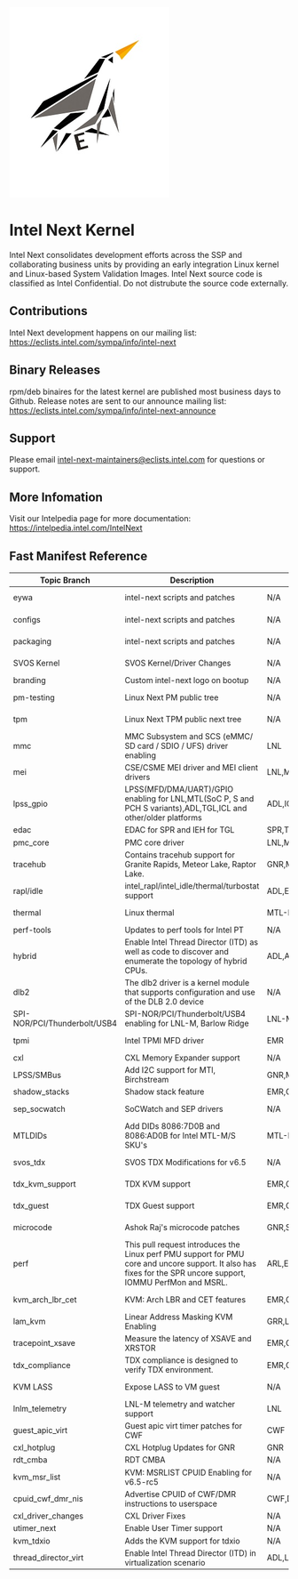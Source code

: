 ![Intel Next Logo](eywa/images/intel-next-logo-scaled.jpg)
# Intel Next Kernel
Intel Next consolidates development efforts across the SSP and collaborating business units by providing an early integration Linux kernel and Linux-based System Validation Images. Intel Next source code is classified as Intel Confidential. Do not distrubute the source code externally.
## Contributions
Intel Next development happens on our mailing list: https://eclists.intel.com/sympa/info/intel-next
## Binary Releases
rpm/deb binaires for the latest kernel are published most business days to Github. Release notes are sent to our announce mailing list: https://eclists.intel.com/sympa/info/intel-next-announce
## Support
Please email intel-next-maintainers@eclists.intel.com for questions or support.
## More Infomation
Visit our Intelpedia page for more documentation: https://intelpedia.intel.com/IntelNext

## Fast Manifest Reference

| Topic Branch                 | Description                                                                                                                                                    | Targeted platforms              | Contributor                | Email                                      | Repo URL                                                                                                      | Branch                                 | Reference                                |
|------------------------------|----------------------------------------------------------------------------------------------------------------------------------------------------------------|---------------------------------|----------------------------|--------------------------------------------|---------------------------------------------------------------------------------------------------------------|----------------------------------------|------------------------------------------|
| eywa                         | intel-next scripts and patches                                                                                                                                 | N/A                             | Intel Next Maintainers     | intel-next-maintainers@eclists.intel.com   | https://github.com/intel-innersource/os.linux.intelnext.kernel.git                                            | eywa                                   | 933812634e1f4bd1fb22f3662f2c49e690208cc0 |
| configs                      | intel-next scripts and patches                                                                                                                                 | N/A                             | Intel Next Maintainers     | intel-next-maintainers@eclists.intel.com   | https://github.com/intel-innersource/os.linux.intelnext.kernel.git                                            | configs                                | 53c46dae47dca0f22d668cdec1174792748185b2 |
| packaging                    | intel-next scripts and patches                                                                                                                                 | N/A                             | Intel Next Maintainers     | intel-next-maintainers@eclists.intel.com   | https://github.com/intel-innersource/os.linux.intelnext.kernel.git                                            | packaging                              | a5b375a2a61c0172782a45d5502247eb71315298 |
| SVOS Kernel                  | SVOS Kernel/Driver Changes                                                                                                                                     | N/A                             | Adam Preble                | adam.c.preble@intel.com                    | https://github.com/intel-innersource/os.linux.validation.svos-next.svos-next                                  | svos-next-pull-6.5                     | 07a066527a16f8f4093381b813730edf45b289a9 |
| branding                     | Custom intel-next logo on bootup                                                                                                                               | N/A                             | Kyle Pelton                | kyle.d.pelton@intel.com                    | https://github.com/intel-sandbox/otc_power_kernel                                                             | intel_next_branding                    | 2c8737a3e419ce4e8d2fc81547e0ed8c75991af9 |
| pm-testing                   | Linux Next PM public tree                                                                                                                                      | N/A                             | Rafael Wysocki             | rafael.j.wysocki@intel.com                 | https://git.kernel.org/pub/scm/linux/kernel/git/rafael/linux-pm.git                                           | testing                                | 07b618ec9d7a09b421b8233f594632e379de0308 |
| tpm                          | Linux Next TPM public next tree                                                                                                                                | N/A                             | Jarkko Sakkinen            | jarkko.sakkinen@intel.com                  | https://git.kernel.org/pub/scm/linux/kernel/git/jarkko/linux-tpmdd.git                                        | next                                   | cceb64e335ae90a09922bd7207f64ff4d1762d80 |
| mmc                          | MMC Subsystem and SCS (eMMC/ SD card / SDIO / UFS) driver enabling                                                                                             | LNL                             | Adrian Hunter              | adrian.hunter@intel.com                    | https://github.com/intel-sandbox/ahunter6.next.git                                                            | scs-v6.4                               | e4159f9afd528f5ec895d299dbd04baf26535bfa |
| mei                          | CSE/CSME MEI driver and MEI client drivers                                                                                                                     | LNL,MTL,PNL                     | Alexander Usyskin          | alexander.usyskin@intel.com                | https://github.com/intel-innersource/drivers.security.cse.drivers.linux-mei-pk.git                            | cse-6.5                                | 58360e8bc1256adaac5df58dc17fc4b83bd06a9f |
| lpss_gpio                    | LPSS(MFD/DMA/UART)/GPIO enabling for LNL,MTL(SoC P, S and PCH S variants),ADL,TGL,ICL and other/older platforms                                                | ADL,ICL,LNL,MTL,TGL             | Andy Shevchenko            | andriy.shevchenko@linux.intel.com          | https://github.com/intel-sandbox/ashevche.linux.kernel                                                        | intel/for-next                         | 704afbba549391444ce0df64cdee0f2c25cbcafc |
| edac                         | EDAC for SPR and IEH for TGL                                                                                                                                   | SPR,TGL                         | Qiuxu Zhou                 | qiuxu.zhuo@intel.com                       | https://github.com/intel-sandbox/qzhuo-linux.git                                                              | edac-for-intel-next                    | 6fc886b8062d2fda72054b663413cc7c5f125aa0 |
| pmc_core                     | PMC core driver                                                                                                                                                | LNL,MTL,SKL,TGL                 | Xi Pardee                  | xi.pardee@intel.com                        | https://github.com/intel-sandbox/xi_linux.git                                                                 | pmc_core_intel_next                    | e16bce3c7b29403415e1292c883da41d8237b788 |
| tracehub                     | Contains tracehub support for Granite Rapids, Meteor Lake, Raptor Lake.                                                                                        | GNR,MTL,RPL                     | Alexander Shishkin         | alexander.shishkin@linux.intel.com         | https://github.com/intel-sandbox/linux-stm.git                                                                | intel_th-for-intel-next                | 4808c90940a4752ae909f9438b10c64f856c6bf0 |
| rapl/idle                    | intel_rapl/intel_idle/thermal/turbostat support                                                                                                                | ADL,EMR,GNR,MTL,RPL             | Rui Zhang                  | rui.zhang@intel.com                        | https://github.com/intel-sandbox/rzhang1.git                                                                  | for-intel-next                         | e5be9d5f474dee80528ac6d2b4b181f8f3abce76 |
| thermal                      | Linux thermal                                                                                                                                                  | MTL-M                           | Srinivas Pandruvada        | srinivas.pandruvada@intel.com              | https://github.com/intel-sandbox/spandruv.linux.git                                                           | thermal_intel_next                     | fb234048502c01625a49dafa98ac2954b4e6cce8 |
| perf-tools                   | Updates to perf tools for Intel PT                                                                                                                             | N/A                             | Adrian Hunter              | adrian.hunter@intel.com                    | https://github.com/intel-sandbox/ahunter6.next.git                                                            | intel-pt-perf-tools-v6.5               | 0654cc37d3f48440a2e75d48cddae4703924d57f |
| hybrid                       | Enable Intel Thread Director (ITD) as well as code to discover and enumerate the topology of hybrid CPUs.                                                      | ADL,ARL,LKF,LNL,MTL,RPL         | Ricardo Neri               | ricardo.neri-calderon@linux.intel.com      | https://github.com/intel-sandbox/ranerica.linux.git                                                           | rneri/hybrid-for-intel-next            | 9a3fccb70b188fcb4c54fcd505c0d6ee2b91b1de |
| dlb2                         | The dlb2 driver is a kernel module that supports configuration and use of the DLB 2.0 device                                                                   | N/A                             | Mike Ximing Chen           | mike.ximing.chen@intel.com                 | https://github.com/intel-innersource/drivers.scheduling.dynamic-load-balancer.upstreamed-dlb-linux-driver.git | dlb2-for-intel-next-v6.5-rc1           | 93a4d54de62f4567b4de1898d85d7ae73adc4f83 |
| SPI-NOR/PCI/Thunderbolt/USB4 | SPI-NOR/PCI/Thunderbolt/USB4 enabling for LNL-M, Barlow Ridge                                                                                                  | LNL-M                           | Mika Westerberg            | mika.westerberg@linux.intel.com            | https://github.com/intel-sandbox/mwesterb-linux.git                                                           | for-eywa                               | 7af302be8ea7b64eed957b61696ba7bc4a5e2fdf |
| tpmi                         | Intel TPMI MFD driver                                                                                                                                          | EMR                             | Srinivas Pandruvada        | srinivas.pandruvada@intel.com              | https://github.com/intel-sandbox/spandruv.linux.git                                                           | tpmi_intel_next                        | 0f805a710afff37ed6936e7c5da55ce516e0e943 |
| cxl                          | CXL Memory Expander support                                                                                                                                    | N/A                             | Dan J Williams             | dan.j.williams@intel.com                   | https://git.kernel.org/pub/scm/linux/kernel/git/cxl/cxl                                                       | next                                   | fe77cc2e5a6a7c85f5c6ef8a39d7694ffc7f41c9 |
| LPSS/SMBus                   | Add I2C support for MTl, Birchstream                                                                                                                           | GNR,MTL                         | Jarkko Nikula              | jarkko.nikula@linux.intel.com              | https://github.com/intel-sandbox/jarkkoni.linux.kernel.git                                                    | for-intel-next                         | 332c76f6f945ae488a1d0fba72a8aba62ddc2620 |
| shadow_stacks                | Shadow stack feature                                                                                                                                           | EMR,GNR,SPR,TGL                 | Rick Edgecombe             | rick.p.edgecombe@intel.com                 | https://github.com/intel-sandbox/rpedgeco.linux.git                                                           | ss_9_tweaks_1                          | 8fba1c1ecd9aa5543c62bf8034f384ec045b1898 |
| sep_socwatch                 | SoCWatch and SEP drivers                                                                                                                                       | N/A                             | Aghajan                    | Aghajan                                    | https://github.com/intel-sandbox/sep-socwatch.linux.intelnext.kernel.git                                      | sep_socwatch_linux_v6.5                | ee87b71ebababee0b021329ee4254d90760ca5d4 |
| MTLDIDs                      | Add DIDs 8086:7D0B and 8086:AD0B for Intel MTL-M/S SKU's                                                                                                       | MTL-M                           | Francisco Munoz Ruiz       | francisco.munoz.ruiz@intel.com             | https://github.com/intel-sandbox/otc_power_kernel                                                             | mtl_dids_linus_rc                      | c600f9c2babba00df0c0fba95c35c8da353f9989 |
| svos_tdx                     | SVOS TDX Modifications for v6.5                                                                                                                                | N/A                             | Gomez Zurita               | rodolfo.gomez.zurita@intel.com             | https://github.com/intel-innersource/os.linux.validation.svos-next.svos-next.git                              | svos-next-tdx-pull-6.5                 | fbf688d8c6117f212cfb6a9d116aa0e7955ee102 |
| tdx_kvm_support              | TDX KVM support                                                                                                                                                | EMR,GNR,SPR,SRF                 | Isaku Yamahata             | isaku.yamahata@intel.com                   | https://github.com/intel-innersource/virtualization.hypervisors.tdx.linux.git                                 | intel-next                             | c5ac60076849bd45a459ec84822f85924b20c5d0 |
| tdx_guest                    | TDX Guest support                                                                                                                                              | EMR,GNR,SPR,SRF                 | Sathyanarayanan Kuppuswamy | sathyanarayanan.kuppuswamy@linux.intel.com | https://github.com/intel/tdx.git                                                                              | guest-next                             | 93e6d5b317f1d748e39aae90469e0a4ed3ad821f |
| microcode                    | Ashok Raj's microcode patches                                                                                                                                  | GNR,SRF                         | Ashok Raj                  | ashok.raj@intel.com                        | https://github.com/intel-sandbox/drivers.saf                                                                  | v6.5-rc2-for-intel-next-ucode-ifs      | ebd6287e226f6c5d9325a9779d9913d66a3d10d5 |
| perf                         | This pull request introduces the Linux perf PMU support for PMU core and uncore support. It also has fixes for the SPR uncore support, IOMMU PerfMon and MSRL. | ARL,EMR,GNR,GRR,LNL,MTL,SPR,SRF | Zhenyu Wang                | zhenyuw@linux.intel.com                    | https://github.com/intel-innersource/os.linux.perf.intel-next.git                                             | perf-intel-next                        | 06d9ce5cf0d6222164be0f2ef8f5967e08643dbb |
| kvm_arch_lbr_cet             | KVM: Arch LBR and CET features                                                                                                                                 | EMR,GNR,SPR                     | Weijiang Yang              | weijiang.yang@intel.com                    | https://github.com/intel-sandbox/weijiang.linux.kvm.git                                                       | v6.5-rc2-kvm-cet-rebase-for-intel-next | de2ddf8aeda11c00933ec75d248daad2496ee20c |
| lam_kvm                      | Linear Address Masking KVM Enabling                                                                                                                            | GRR,LNL,SRF                     | Binbin Wu                  | binbin.wu@intel.com                        | https://github.com/binbinwu1/linux                                                                            | lam_v10_3                              | b8cad30504fbbe533a6da68a2db4b5a1972dbc24 |
| tracepoint_xsave             | Measure the latency of XSAVE and XRSTOR                                                                                                                        | EMR,GNR,SPR                     | Yi Sun                     | yi.sun@linux.intel.com                     | https://github.com/intel-sandbox/linux-sy.git                                                                 | tracepoint-xsave-for-inext-v6.5        | d9f24eb83ef259ccea780caee02abdd2db5911b5 |
| tdx_compliance               | TDX compliance is designed to verify TDX environment.                                                                                                          | EMR,GNR,SPR                     | Yi Sun                     | yi.sun@linux.intel.com                     | https://github.com/intel-sandbox/linux-sy.git                                                                 | tdx-compliance-for-inext-v6.5          | 9ac2a7025fd9cdca13c193fd3402e22af7508350 |
| KVM LASS                     | Expose LASS to VM guest                                                                                                                                        | N/A                             | Guang Zeng                 | guang.zeng@intel.com                       | https://github.com/intel-sandbox/kvm-ipiv.git                                                                 | kvm-lass-intel-next-6.5rc1             | dc14ad88b7d41d8bccbd895dd62ad3520c21fa70 |
| lnlm_telemetry               | LNL-M telemetry and watcher support                                                                                                                            | LNL                             | Rajvi Jingar               | rajvi.jingar@intel.com                     | https://github.com/intel-sandbox/linux-kernel-rjingar.git                                                     | for-intel-next                         | a767287a509cd592c1cc171af48728bbade90049 |
| guest_apic_virt              | Guest apic virt timer patches for CWF                                                                                                                          | CWF                             | Yang Zhong                 | yang.zhong@linux.intel.com                 | https://github.com/intel-sandbox/yangzhon-linux.git                                                           | for-intel-next                         | 6a017a8855dfc2332295948346de3ad6b481a307 |
| cxl_hotplug                  | CXL Hotplug Updates for GNR                                                                                                                                    | GNR                             | Alison Schofield           | alison.schofield@intel.com                 | https://github.com/intel-sandbox/cxl.git                                                                      | as/hotplug-inext                       | 60c3cb6f1278993c9ce92826aff5d171f198dfbe |
| rdt_cmba                     | RDT CMBA                                                                                                                                                       | N/A                             | Tony Luck                  | tony.luck@intel.com                        | https://github.com/intel-sandbox/agluck-linux.git                                                             | rdt-cmba                               | f032dbe9104b8a4993cc7dba6d4da59d38758746 |
| kvm_msr_list                 | KVM: MSRLIST CPUID Enabling for v6.5-rc5                                                                                                                       | N/A                             | W                          | W                                          | https://github.com/intel-sandbox/kvm_dan.git                                                                  | kvm_dan                                | a1558025e70b76ea759a1bd47bc6b490bb5925ec |
| cpuid_cwf_dmr_nis            | Advertise CPUID of CWF/DMR instructions to userspace                                                                                                           | CWF,DMR                         | S                          | S                                          | https://github.com/intel-sandbox/taosu.linux.git                                                              | cwf-dmr-nis                            | 75ce8c8d642d6b2663e429a47a90a0573643b14a |
| cxl_driver_changes           | CXL Driver Fixes                                                                                                                                               | N/A                             | Alison Schofield           | alison.schofield@intel.com                 | https://github.com/intel-sandbox/cxl.git                                                                      | as/LKPMEM-129-inext                    | b3b14b9d2ba81c6c4fdc829e64560166ffe8c5db |
| utimer_next                  | Enable User Timer support                                                                                                                                      | N/A                             | Sohil Mehta                | sohil.mehta@intel.com                      | https://github.com/intel-sandbox/sohilmeh.linux.git                                                           | utimer-next                            | 5966cfe563ae8c9579df09e11ac603207d6302cd |
| kvm_tdxio                    | Adds the KVM support for tdxio                                                                                                                                 | N/A                             | Chenyi Qiang               | chenyi.qiang@intel.com                     | https://github.com/intel-sandbox/cqiang-tdx-kvm.git                                                           | for-intel-next                         | a15fb4c07ab891d1448bac02a101d0e627c376dd |
| thread_director_virt         | Enable Intel Thread Director (ITD) in virtualization scenario                                                                                                  | ADL,LNL,MTL,RPL                 | Zhao Liu                   | zhao1.liu@intel.com                        | https://github.com/intel-sandbox/zhaoliu.linux.git                                                            | hybrid-virtual-for-intel-next          | 089599346c6dea6f7ee8a2149943a8ce11441cb1 |

